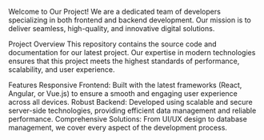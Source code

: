Welcome to Our Project!
We are a dedicated team of developers specializing in both frontend and backend development. Our mission is to deliver seamless, high-quality, and innovative digital solutions.

Project Overview
This repository contains the source code and documentation for our latest project. Our expertise in modern technologies ensures that this project meets the highest standards of performance, scalability, and user experience.

Features
Responsive Frontend: Built with the latest frameworks (React, Angular, or Vue.js) to ensure a smooth and engaging user experience across all devices.
Robust Backend: Developed using scalable and secure server-side technologies, providing efficient data management and reliable performance.
Comprehensive Solutions: From UI/UX design to database management, we cover every aspect of the development process.
